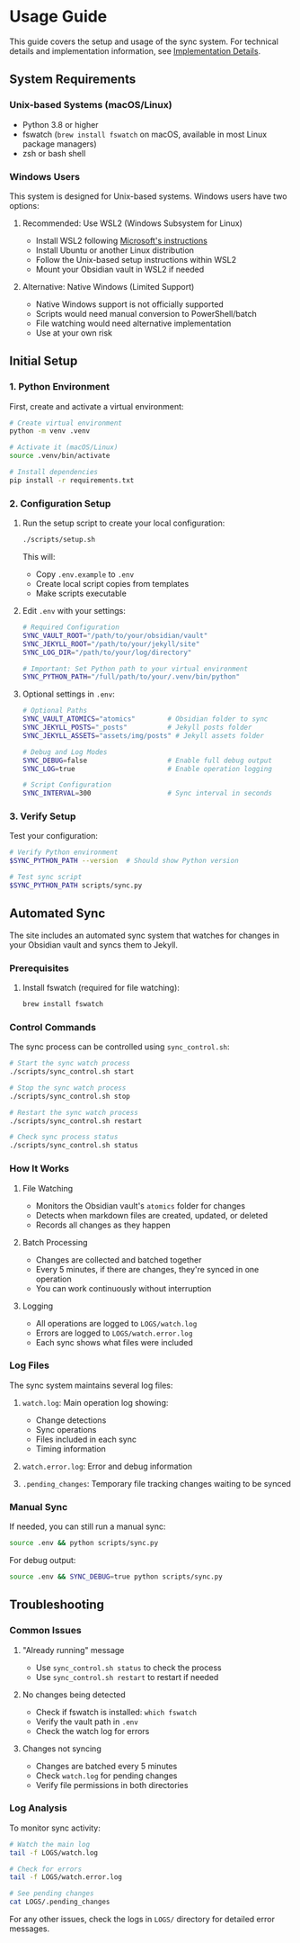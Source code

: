 # Usage Guide

This guide covers the setup and usage of the sync system. For technical details and implementation information, see [Implementation Details](implementation.md).

## System Requirements

### Unix-based Systems (macOS/Linux)

- Python 3.8 or higher
- fswatch (`brew install fswatch` on macOS, available in most Linux package managers)
- zsh or bash shell

### Windows Users

This system is designed for Unix-based systems. Windows users have two options:

1. Recommended: Use WSL2 (Windows Subsystem for Linux)
   - Install WSL2 following [Microsoft's instructions](https://learn.microsoft.com/en-us/windows/wsl/install)
   - Install Ubuntu or another Linux distribution
   - Follow the Unix-based setup instructions within WSL2
   - Mount your Obsidian vault in WSL2 if needed

2. Alternative: Native Windows (Limited Support)
   - Native Windows support is not officially supported
   - Scripts would need manual conversion to PowerShell/batch
   - File watching would need alternative implementation
   - Use at your own risk

## Initial Setup

### 1. Python Environment

First, create and activate a virtual environment:

```bash
# Create virtual environment
python -m venv .venv

# Activate it (macOS/Linux)
source .venv/bin/activate

# Install dependencies
pip install -r requirements.txt
```

### 2. Configuration Setup

1. Run the setup script to create your local configuration:

   ```bash
   ./scripts/setup.sh
   ```

   This will:
   - Copy `.env.example` to `.env`
   - Create local script copies from templates
   - Make scripts executable

2. Edit `.env` with your settings:

   ```bash
   # Required Configuration
   SYNC_VAULT_ROOT="/path/to/your/obsidian/vault"
   SYNC_JEKYLL_ROOT="/path/to/your/jekyll/site"
   SYNC_LOG_DIR="/path/to/your/log/directory"
   
   # Important: Set Python path to your virtual environment
   SYNC_PYTHON_PATH="/full/path/to/your/.venv/bin/python"
   ```

3. Optional settings in `.env`:

   ```bash
   # Optional Paths
   SYNC_VAULT_ATOMICS="atomics"        # Obsidian folder to sync
   SYNC_JEKYLL_POSTS="_posts"          # Jekyll posts folder
   SYNC_JEKYLL_ASSETS="assets/img/posts" # Jekyll assets folder

   # Debug and Log Modes
   SYNC_DEBUG=false                    # Enable full debug output
   SYNC_LOG=true                       # Enable operation logging

   # Script Configuration
   SYNC_INTERVAL=300                   # Sync interval in seconds
   ```

### 3. Verify Setup

Test your configuration:

```bash
# Verify Python environment
$SYNC_PYTHON_PATH --version  # Should show Python version

# Test sync script
$SYNC_PYTHON_PATH scripts/sync.py
```

## Automated Sync

The site includes an automated sync system that watches for changes in your Obsidian vault and syncs them to Jekyll.

### Prerequisites

1. Install fswatch (required for file watching):

   ```bash
   brew install fswatch
   ```

### Control Commands

The sync process can be controlled using `sync_control.sh`:

```bash
# Start the sync watch process
./scripts/sync_control.sh start

# Stop the sync watch process
./scripts/sync_control.sh stop

# Restart the sync watch process
./scripts/sync_control.sh restart

# Check sync process status
./scripts/sync_control.sh status
```

### How It Works

1. File Watching
   - Monitors the Obsidian vault's `atomics` folder for changes
   - Detects when markdown files are created, updated, or deleted
   - Records all changes as they happen

2. Batch Processing
   - Changes are collected and batched together
   - Every 5 minutes, if there are changes, they're synced in one operation
   - You can work continuously without interruption

3. Logging
   - All operations are logged to `LOGS/watch.log`
   - Errors are logged to `LOGS/watch.error.log`
   - Each sync shows what files were included

### Log Files

The sync system maintains several log files:

1. `watch.log`: Main operation log showing:
   - Change detections
   - Sync operations
   - Files included in each sync
   - Timing information

2. `watch.error.log`: Error and debug information

3. `.pending_changes`: Temporary file tracking changes waiting to be synced

### Manual Sync

If needed, you can still run a manual sync:

```bash
source .env && python scripts/sync.py
```

For debug output:

```bash
source .env && SYNC_DEBUG=true python scripts/sync.py
```

## Troubleshooting

### Common Issues

1. "Already running" message
   - Use `sync_control.sh status` to check the process
   - Use `sync_control.sh restart` to restart if needed

2. No changes being detected
   - Check if fswatch is installed: `which fswatch`
   - Verify the vault path in `.env`
   - Check the watch log for errors

3. Changes not syncing
   - Changes are batched every 5 minutes
   - Check `watch.log` for pending changes
   - Verify file permissions in both directories

### Log Analysis

To monitor sync activity:

```bash
# Watch the main log
tail -f LOGS/watch.log

# Check for errors
tail -f LOGS/watch.error.log

# See pending changes
cat LOGS/.pending_changes
```

For any other issues, check the logs in `LOGS/` directory for detailed error messages.
